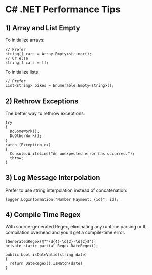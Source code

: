 # C# .NET Performance Tips

## 1) Array and List Empty

To initialize arrays:
```
// Prefer
string[] cars = Array.Empty<string>();
// Or else
string[] cars = [];
```

To initialize lists:
```
// Prefer
List<string> bikes = Enumerable.Empty<string>();
```

## 2) Rethrow Exceptions

The better way to rethrow exceptions:
```
try
{
  DoSomeWork();
  DoOtherWork();
}
catch (Exception ex)
{
  Console.WriteLine("An unexpected error has occurred.");
  throw;
}
```

## 3) Log Message Interpolation

Prefer to use string interpolation instead of concatenation:
```
logger.LogInformation("Number Payment: {id}", id);
```
## 4) Compile Time Regex

With source-generated Regex, eliminating any runtime parsing or IL compilation overhead and you'll get a compile-time error.
```
[GeneratedRegex(@"^\d{4}-\d{2}-\d{2}$")]
private static partial Regex DateRegex();

public bool isDateValid(string date)
{
  return DateRegex().IsMatch(date)
}
```


